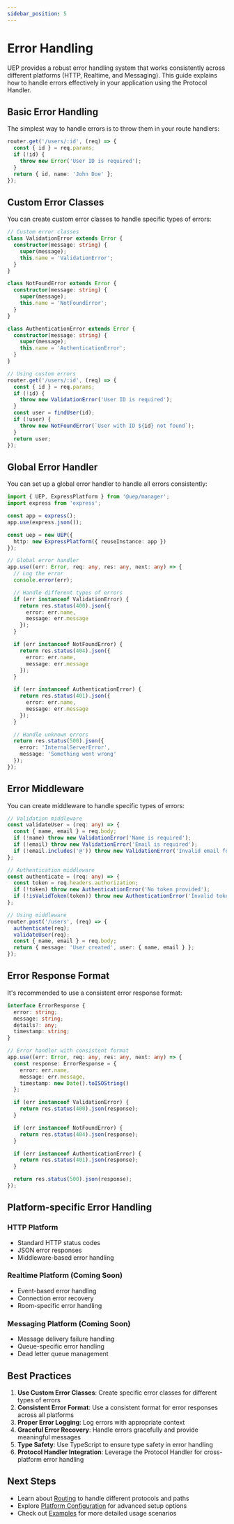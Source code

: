 ```yaml
---
sidebar_position: 5
---
```


# Error Handling

UEP provides a robust error handling system that works consistently across different platforms (HTTP, Realtime, and Messaging). This guide explains how to handle errors effectively in your application using the Protocol Handler.

## Basic Error Handling

The simplest way to handle errors is to throw them in your route handlers:

```typescript
router.get('/users/:id', (req) => {
  const { id } = req.params;
  if (!id) {
    throw new Error('User ID is required');
  }
  return { id, name: 'John Doe' };
});
```

## Custom Error Classes

You can create custom error classes to handle specific types of errors:

```typescript
// Custom error classes
class ValidationError extends Error {
  constructor(message: string) {
    super(message);
    this.name = 'ValidationError';
  }
}

class NotFoundError extends Error {
  constructor(message: string) {
    super(message);
    this.name = 'NotFoundError';
  }
}

class AuthenticationError extends Error {
  constructor(message: string) {
    super(message);
    this.name = 'AuthenticationError';
  }
}

// Using custom errors
router.get('/users/:id', (req) => {
  const { id } = req.params;
  if (!id) {
    throw new ValidationError('User ID is required');
  }
  const user = findUser(id);
  if (!user) {
    throw new NotFoundError(`User with ID ${id} not found`);
  }
  return user;
});
```

## Global Error Handler

You can set up a global error handler to handle all errors consistently:

```typescript
import { UEP, ExpressPlatform } from '@uep/manager';
import express from 'express';

const app = express();
app.use(express.json());

const uep = new UEP({
  http: new ExpressPlatform({ reuseInstance: app })
});

// Global error handler
app.use((err: Error, req: any, res: any, next: any) => {
  // Log the error
  console.error(err);

  // Handle different types of errors
  if (err instanceof ValidationError) {
    return res.status(400).json({
      error: err.name,
      message: err.message
    });
  }

  if (err instanceof NotFoundError) {
    return res.status(404).json({
      error: err.name,
      message: err.message
    });
  }

  if (err instanceof AuthenticationError) {
    return res.status(401).json({
      error: err.name,
      message: err.message
    });
  }

  // Handle unknown errors
  return res.status(500).json({
    error: 'InternalServerError',
    message: 'Something went wrong'
  });
});
```

## Error Middleware

You can create middleware to handle specific types of errors:

```typescript
// Validation middleware
const validateUser = (req: any) => {
  const { name, email } = req.body;
  if (!name) throw new ValidationError('Name is required');
  if (!email) throw new ValidationError('Email is required');
  if (!email.includes('@')) throw new ValidationError('Invalid email format');
};

// Authentication middleware
const authenticate = (req: any) => {
  const token = req.headers.authorization;
  if (!token) throw new AuthenticationError('No token provided');
  if (!isValidToken(token)) throw new AuthenticationError('Invalid token');
};

// Using middleware
router.post('/users', (req) => {
  authenticate(req);
  validateUser(req);
  const { name, email } = req.body;
  return { message: 'User created', user: { name, email } };
});
```

## Error Response Format

It's recommended to use a consistent error response format:

```typescript
interface ErrorResponse {
  error: string;
  message: string;
  details?: any;
  timestamp: string;
}

// Error handler with consistent format
app.use((err: Error, req: any, res: any, next: any) => {
  const response: ErrorResponse = {
    error: err.name,
    message: err.message,
    timestamp: new Date().toISOString()
  };

  if (err instanceof ValidationError) {
    return res.status(400).json(response);
  }

  if (err instanceof NotFoundError) {
    return res.status(404).json(response);
  }

  if (err instanceof AuthenticationError) {
    return res.status(401).json(response);
  }

  return res.status(500).json(response);
});
```

## Platform-specific Error Handling

### HTTP Platform
- Standard HTTP status codes
- JSON error responses
- Middleware-based error handling

### Realtime Platform (Coming Soon)
- Event-based error handling
- Connection error recovery
- Room-specific error handling

### Messaging Platform (Coming Soon)
- Message delivery failure handling
- Queue-specific error handling
- Dead letter queue management

## Best Practices

1. **Use Custom Error Classes**: Create specific error classes for different types of errors
2. **Consistent Error Format**: Use a consistent format for error responses across all platforms
3. **Proper Error Logging**: Log errors with appropriate context
4. **Graceful Error Recovery**: Handle errors gracefully and provide meaningful messages
5. **Type Safety**: Use TypeScript to ensure type safety in error handling
6. **Protocol Handler Integration**: Leverage the Protocol Handler for cross-platform error handling

## Next Steps

- Learn about [Routing](./routing) to handle different protocols and paths
- Explore [Platform Configuration](./platform-config) for advanced setup options
- Check out [Examples](./examples) for more detailed usage scenarios 